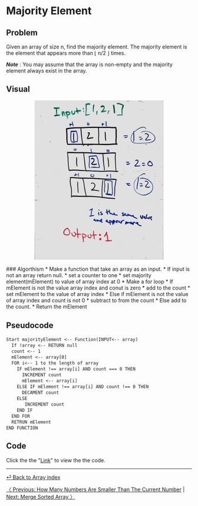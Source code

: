 # Majority Element

## Problem
Given an array of size n, find the majority element. The majority element is the element that appears more than ⌊ n/2 ⌋ times.

__*Note*__ : You may assume that the array is non-empty and the majority element always exist in the array.

## Visual
<p align="center">
<img src="MajorityElm.jpg"  width="350" >
</p>
### Algorthism
* Make a function that take an array as an input.
  * If input is not an array return null. 
* set a counter to one
* set majority element(mElement) to value of array index at 0
* Make a for loop 
  *  If mElement is not the value array index and conut is zero
      * add to the count
      * set mElement to the value of array index
  * Else if mElement is not the value of array index and count is not 0
      * subtract to from the count 
  * Else add to the count.
* Return the mElement

## Pseudocode
````
Start majorityElement <-- Function(INPUT<-- array)
  If !array <-- RETURN null
  count <-- 1
  mElement <-- array[0]
  FOR i<-- 1 to the length of array
    IF mElement !== array[i] AND count === 0 THEN
      INCREMENT count
      mElement <-- array[i]
    ELSE IF mElement !== array[i] AND count !== 0 THEN
      DECAMENT count
    ELSE 
       INCREMENT count
    END IF
  END FOR
  RETRUN mElement
END FUNCTION
````
## Code
 Click the the "[Link](majorityElement.js)" to view the the code. 
 <hr>

[⏎ Back to Array index ](../README.md) 

[〈 Previous: How Many Numbers Are Smaller Than The Current Number](../howManySmaller/README.md) | [Next: Merge Sorted Array 〉](../marge/README.md)